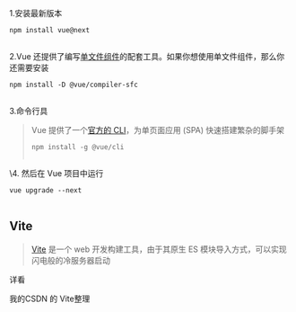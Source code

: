 1.安装最新版本

```
npm install vue@next
```

![点击并拖拽以移动](data:image/gif;base64,R0lGODlhAQABAPABAP///wAAACH5BAEKAAAALAAAAAABAAEAAAICRAEAOw==)

2.Vue 还提供了编写[单文件组件](https://v3.cn.vuejs.org/guide/single-file-component.html)的配套工具。如果你想使用单文件组件，那么你还需要安装

```
npm install -D @vue/compiler-sfc
```

![点击并拖拽以移动](data:image/gif;base64,R0lGODlhAQABAPABAP///wAAACH5BAEKAAAALAAAAAABAAEAAAICRAEAOw==)

3.命令行具

> Vue 提供了一个[官方的 CLI](https://github.com/vuejs/vue-cli)，为单页面应用 (SPA) 快速搭建繁杂的脚手架
>
> ```
> npm install -g @vue/cli
> ```
>
> ![点击并拖拽以移动](data:image/gif;base64,R0lGODlhAQABAPABAP///wAAACH5BAEKAAAALAAAAAABAAEAAAICRAEAOw==)

\4. 然后在 Vue 项目中运行

```
vue upgrade --next
```

![点击并拖拽以移动](data:image/gif;base64,R0lGODlhAQABAPABAP///wAAACH5BAEKAAAALAAAAAABAAEAAAICRAEAOw==)

## Vite

> [Vite](https://github.com/vitejs/vite) 是一个 web 开发构建工具，由于其原生 ES 模块导入方式，可以实现闪电般的冷服务器启动

详看

我的CSDN 的 Vite整理 